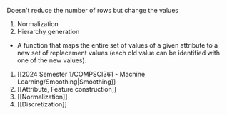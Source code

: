 Doesn't reduce the number of rows but change the values
1. Normalization
2. Hierarchy generation

- A function that maps the entire set of values of a given attribute to a new set of replacement values (each old value can be identified with one of the new values).

1. [[2024 Semester 1/COMPSCI361 - Machine Learning/Smoothing|Smoothing]]
2. [[Attribute, Feature construction]]
3. [[Normalization]]
4. [[Discretization]]